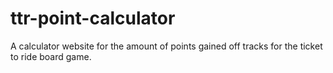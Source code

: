 # ttr-point-calculator
A calculator website for the amount of points gained off tracks for the ticket to ride board game.
